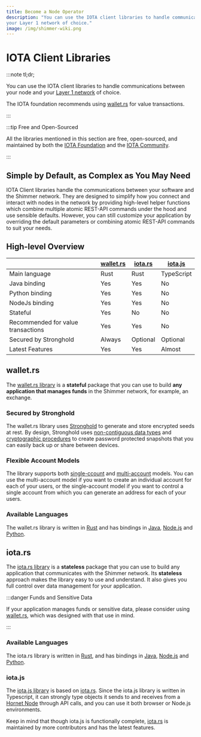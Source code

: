 ```yaml
---
title: Become a Node Operator
description: "You can use the IOTA client libraries to handle communications between your node and
your Layer 1 network of choice."
image: /img/shimmer-wiki.png
---
```


# IOTA Client Libraries

:::note tl;dr;

You can use the IOTA client libraries to handle communications between your node and
your [Layer 1 network](layer-1-landscape.md) of choice.

The IOTA foundation recommends using [wallet.rs](#walletrs) for value transactions.

:::

:::tip Free and Open-Sourced

All the libraries mentioned in this section are free, open-sourced, and maintained by both
the [IOTA Foundation](https://www.iota.org/) and
the [IOTA Community](https://wiki.iota.org/shimmer/community/the-community/how-to-support/).

:::

## Simple by Default, as Complex as You May Need

IOTA Client libraries handle the communications between your software and
the Shimmer network. They are designed to simplify how you connect and interact with nodes in the network by providing
high-level helper functions which combine multiple atomic REST-API commands under the hood and use sensible defaults.
However, you can still customize your application by overriding the default parameters or combining atomic REST-API
commands to suit your needs.

## High-level Overview

|                                    | [wallet.rs](#walletrs) | [iota.rs](#iotars) | [iota.js](iotajs) |
| ---------------------------------- | ---------------------- | ------------------ | ----------------- |
| Main language                      | Rust                   | Rust               | TypeScript        |
| Java binding                       | Yes                    | Yes                | No                |
| Python binding                     | Yes                    | Yes                | No                |
| NodeJs binding                     | Yes                    | Yes                | No                |
| Stateful                           | Yes                    | No                 | No                |
| Recommended for value transactions | Yes                    | Yes                | No                |
| Secured by Stronghold              | Always                 | Optional           | Optional          |
| Latest Features                    | Yes                    | Yes                | Almost            |

## wallet.rs

The [wallet.rs library](https://wiki.iota.org/shimmer/wallet.rs/welcome/) is a **stateful** package that you can use to
build **any application that manages funds** in the Shimmer network, for example, an exchange.

### Secured by Stronghold

The wallet.rs library uses [Stronghold](https://wiki.iota.org/shimmer/stronghold.rs/welcome/) to generate and store
encrypted seeds at rest. By design,
Stronghold uses [non-contiguous data types](https://wiki.iota.org/stronghold.rs/explanations/non-contiguous-data-types/)
and [cryptographic procedures](https://wiki.iota.org/stronghold.rs/explanations/procedures/) to create password
protected snapshots that you can easily back up or share between devices.

### Flexible Account Models

The library supports
both [single-ccount](https://wiki.iota.org/shimmer/wallet.rs/explanations/account_approaches/#single-account-approach)
and [multi-account](https://wiki.iota.org/shimmer/wallet.rs/explanations/account_approaches/#multi-account-approach)
models. You can use the multi-account model if you want to create an individual account for each of your users, or
the
single-account model if you want to control a single account from which you can generate an address for each of your
users.

### Available Languages

The wallet.rs library is written in [Rust](https://wiki.iota.org/shimmer/wallet.rs/getting_started/rust/) and has
bindings in [Java](https://wiki.iota.org/shimmer/wallet.rs/getting_started/java/),
[Node.js](https://wiki.iota.org/shimmer/wallet.rs/getting_started/nodejs/)
and [Python](https://wiki.iota.org/shimmer/wallet.rs/getting_started/python/).

## iota.rs

The [iota.rs library](https://wiki.iota.org/shimmer/iota.rs/welcome/) is a **stateless** package that you can use to
build any application that communicates with the Shimmer network. Its **stateless** approach makes the library easy to
use and understand. It also gives you full control over data management for your application.

:::danger Funds and Sensitive Data

If your application manages funds or sensitive data, please consider using [wallet.rs](#walletrs), which was
designed with that use in mind.

:::

### Available Languages

The iota.rs library is written in [Rust](https://wiki.iota.org/shimmer/iota.rs/getting_started/rust/), and has
bindings in [Java](https://wiki.iota.org/shimmer/iota.rs/getting_started/java/),
[Node.js](https://wiki.iota.org/shimmer/iota.rs/getting_started/nodejs/)
and [Python](https://wiki.iota.org/shimmer/iota.rs/getting_started/python/).

### iota.js

The [iota.js library](https://wiki.iota.org/shimmer/iotajs/welcome/) is based on [iota.rs](#iotars). Since the iota.js
library is written in Typescript, it can strongly type objects it sends to and receives from
a [Hornet Node](nodes/hornet.md) through API calls, and you can use it both browser or Node.js
environments.

Keep in mind that though iota.js is functionally complete, [iota.rs](#iotars) is maintained by more contributors and has
the latest features.
